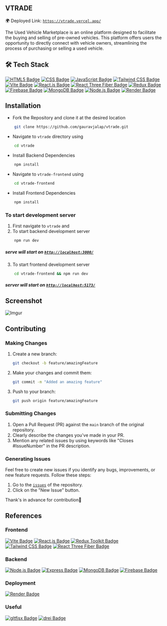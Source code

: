 ## VTRADE

🌍 Deployed Link: [`https://vtrade.vercel.app/`](https://vtrade.vercel.app/) 

The Used Vehicle Marketplace is an online platform designed to facilitate the buying and selling of pre-owned vehicles. This platform offers users the opportunity to directly connect with vehicle owners, streamlining the process of purchasing or selling a used vehicle.

## 🛠 Tech Stack

[![HTML5 Badge](https://img.shields.io/badge/-HTML5-%23E34F26?style=for-the-badge&logo=html5&logoColor=white)](#)
[![CSS Badge](https://img.shields.io/badge/-CSS-%231572B6?style=for-the-badge&logo=css3&logoColor=white)](#)
[![JavaScript Badge](https://img.shields.io/badge/-JavaScript-%23F7DF1E?style=for-the-badge&logo=javascript&logoColor=black)](#)
[![Tailwind CSS Badge](https://img.shields.io/badge/-Tailwind_CSS-%2338B2AC?style=for-the-badge&logo=tailwind-css&logoColor=white)](#)
[![Vite Badge](https://img.shields.io/badge/-Vite-%23333333?style=for-the-badge&logo=vite&logoColor=white)](#)
[![React.js Badge](https://img.shields.io/badge/-React.js-%2361DAFB?style=for-the-badge&logo=react&logoColor=black)](#)
[![React Three Fiber Badge](https://img.shields.io/badge/-React_Three_Fiber-%2300C3E3?style=for-the-badge&logo=react&logoColor=black)](#)
[![Redux Badge](https://img.shields.io/badge/-Redux-%23764ABC?style=for-the-badge&logo=redux&logoColor=white)](#)
[![Firebase Badge](https://img.shields.io/badge/-Firebase-%23FFCA28?style=for-the-badge&logo=firebase&logoColor=black)](#)
[![MongoDB Badge](https://img.shields.io/badge/-MongoDB-%2347A248?style=for-the-badge&logo=mongodb&logoColor=white)](#)
[![Node.js Badge](https://img.shields.io/badge/-Node.js-%23339933?style=for-the-badge&logo=node.js&logoColor=white)](#)
[![Render Badge](https://img.shields.io/badge/-Render-%23404d59?style=for-the-badge&logo=render&logoColor=white)](#)

## Installation

- Fork the Repository and clone it at the desired location

```bash
    git clone https://github.com/gauravjalap/vtrade.git
```

- Navigate to `vtrade` directory using

```bash
    cd vtrade
```

- Install Backend Dependencies

```bash
    npm install
```

- Navigate to `vtrade-frontend` using

```bash
    cd vtrade-frontend
```

- Install Frontend Dependencies

```bash
    npm install
```

### To start development server

1. First navigate to `vtrade` and
2. To start backend development server

```bash
    npm run dev
```

##### serve will start on [`http://localhost:3000/`](http://localhost:3000/)

3. To start frontend development server

```bash
    cd vtrade-frontend && npm run dev
```

##### server will start on [`http://localhost:5173/`](http://localhost:5173/)

## Screenshot

![Imgur](https://i.imgur.com/Qo4rSgs.png)

## Contributing

### Making Changes

1. Create a new branch:

   ```bash
   git checkout -b feature/amazingFeature
   ```

2. Make your changes and commit them:

   ```bash
   git commit -m "Added an amazing feature"
   ```

3. Push to your branch:
   ```bash
   git push origin feature/amazingFeature
   ```

### Submitting Changes

1. Open a Pull Request (PR) against the `main` branch of the original repository.
2. Clearly describe the changes you've made in your PR.
3. Mention any related issues by using keywords like "Closes #IssueNumber" in the PR description.

### Generating Issues

Feel free to create new issues if you identify any bugs, improvements, or new feature requests. Follow these steps:

1. Go to the [`issues`](https://github.com/gauravjalap/vtrade/issues) of the repository.
2. Click on the "New Issue" button.

Thank's in advance for contribution🌟

## References

### Frontend

[![Vite Badge](https://img.shields.io/badge/-Vite-%23333333?style=for-the-badge&logo=vite&logoColor=white)](https://vitejs.dev/guide/)
[![React.js Badge](https://img.shields.io/badge/-React.js-%2361DAFB?style=for-the-badge&logo=react&logoColor=black)](https://legacy.reactjs.org/docs/getting-started.html)
[![Redux Toolkit Badge](https://img.shields.io/badge/-Redux_Toolkit-%23764ABC?style=for-the-badge&logo=redux&logoColor=white)](https://redux-toolkit.js.org/introduction/getting-started)
[![Tailwind CSS Badge](https://img.shields.io/badge/-Tailwind_CSS-%2338B2AC?style=for-the-badge&logo=tailwind-css&logoColor=white)](https://v2.tailwindcss.com/docs) [![React Three Fiber Badge](https://img.shields.io/badge/-React_Three_Fiber-%232DAF78?style=for-the-badge&logo=react&logoColor=white)](https://docs.pmnd.rs/react-three-fiber/getting-started/introduction)

### Backend

[![Node.js Badge](https://img.shields.io/badge/-Node.js-%23339933?style=for-the-badge&logo=node.js&logoColor=white)](https://nodejs.org/docs/latest/api/)
[![Express Badge](https://img.shields.io/badge/-Express-%23000000?style=for-the-badge&logo=express&logoColor=white)](https://expressjs.com/)
[![MongoDB Badge](https://img.shields.io/badge/-MongoDB-%2347A248?style=for-the-badge&logo=mongodb&logoColor=white)](https://www.mongodb.com/docs/)
[![Firebase Badge](https://img.shields.io/badge/-Firebase-%23FFCA28?style=for-the-badge&logo=firebase&logoColor=black)](https://firebase.google.com/docs/web/setup)

### Deployment

[![Render Badge](https://img.shields.io/badge/-Render-%23404d59?style=for-the-badge&logo=render&logoColor=white)](https://render.com/docs)

### Useful

[![gltfjsx Badge](https://img.shields.io/badge/gltfjsx-Used-ff69b4?style=for-the-badge)](https://sbcode.net/react-three-fiber/gltfjsx/)
[![drei Badge](https://img.shields.io/badge/drei-Used-ff69b4?style=for-the-badge)](#)
